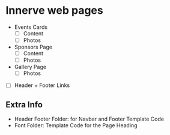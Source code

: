 # Innerve web pages

- Events Cards
  - [ ] Content
  - [ ] Photos
- Sponsors Page
  - [ ] Content
  - [ ] Photos
- Gallery Page
  - [ ] Photos
- [ ] Header + Footer Links



## Extra Info

* Header Footer Folder: for Navbar and Footer Template Code
* Font Folder: Template Code for the Page Heading
